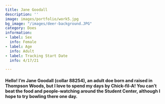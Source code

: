 ```yaml
---
title: Jane Goodall
description: ''
image: images/portfolio/work5.jpg
bg_image: "/images/deer-background.JPG"
category: Does
information:
- label: Sex
  info: Female
- label: Age
  info: Adult
- label: Tracking Start Date
  info: 4/17/21

---
```

#### Hello! I’m Jane Goodall (collar 88254), an adult doe born and raised in Thompson Woods, but I love to spend my days by Chick-fil-A! You can’t beat the food and people-watching around the Student Center, although I hope to try bowling there one day.